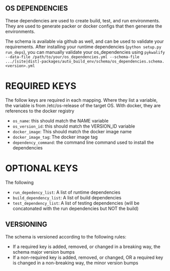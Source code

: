OS DEPENDENCIES
---------------
These dependencies are used to create build, test, and run environments.
They are used to generate packer or docker configs that then generate the
environments.

The schema is available via github as well, and can be used to validate your
requirements. After installing your runtime dependencies (`python setup.py
run_deps`), you can manually validate your os_dependencies using `pykwalify
--data-file /path/to/your/os_dependencies.yml --schema-file
.../[site|dist]-packages/auto_build_env/schema/os_dependencies.schema.<version>.yml`

REQUIRED KEYS
=============
The follow keys are required in each mapping.  Where they list a variable, the
variable is from /etc/os-release of the target OS.  With docker, they are
references to the docker registry
* `os_name`: this should match the NAME variable
* `os_version_id`: this should match the VERSION\_ID variable
* `docker_image`: This should match the docker image name
* `docker_image_tag`: The docker image tag
* `dependency_command`: the command line command used to install the
  dependencies

OPTIONAL KEYS
=============
The following 
* `run_depedency_list`: A list of runtime dependencies
* `build_dependency_list`: A list of build dependencies
* `test_dependency_list`: A list of testing dependencies (will be concatonated
  with the run dependencies but NOT the build)


VERSIONING
----------
The schema is versioned according to the following rules:
* If a required key is added, removed, or changed in a breaking way, the schema major version bumps
* If a non-required key is added, removed, or changed, OR a required key is
  changed in a non-breaking way, the minor version bumps
